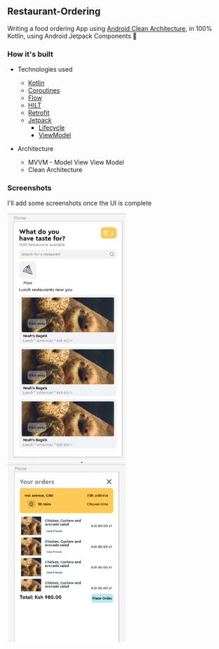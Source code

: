 ## Restaurant-Ordering


Writing a food ordering App using [Android Clean Architecture](https://developer.android.com/topic/libraries/architecture/), in 100% Kotlin, using Android Jetpack Components :rocket:


### How it's built

* Technologies used
    * [Kotlin](https://kotlinlang.org/)
    * [Coroutines](https://kotlinlang.org/docs/reference/coroutines-overview.html)
    * [Flow](https://kotlinlang.org/docs/reference/coroutines/flow.html)
    * [HILT](https://insert-koin.ioo/)
    * [Retrofit](https://square.github.io/retrofit/)
    * [Jetpack](https://developer.android.com/jetpack)
        * [Lifecycle](https://developer.android.com/topic/libraries/architecture/lifecycle)
        * [ViewModel](https://developer.android.com/topic/libraries/architecture/viewmodel)

* Architecture
    * MVVM - Model View View Model
    * Clean Architecture


### Screenshots

I'll add some screenshots once the UI is complete

<img src="https://github.com/Jimaloo/Restaurant-Ordering/blob/master/screenshots/homepage.png" width="270"/> <img src="https://github.com/Jimaloo/Restaurant-Ordering/blob/master/screenshots/cart.png" width="270"/>
